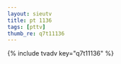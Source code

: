 ```yaml
--- 
layout: sieutv
title: pt 1136
tags: [pttv]
thumb_re: q7t11136
---
```

{% include tvadv key="q7t11136" %} 

